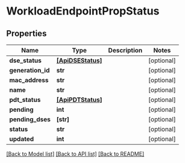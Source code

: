 # WorkloadEndpointPropStatus

## Properties
Name | Type | Description | Notes
------------ | ------------- | ------------- | -------------
**dse_status** | [**[ApiDSEStatus]**](ApiDSEStatus.md) |  | [optional] 
**generation_id** | **str** |  | [optional] 
**mac_address** | **str** |  | [optional] 
**name** | **str** |  | [optional] 
**pdt_status** | [**[ApiPDTStatus]**](ApiPDTStatus.md) |  | [optional] 
**pending** | **int** |  | [optional] 
**pending_dses** | **[str]** |  | [optional] 
**status** | **str** |  | [optional] 
**updated** | **int** |  | [optional] 

[[Back to Model list]](../README.md#documentation-for-models) [[Back to API list]](../README.md#documentation-for-api-endpoints) [[Back to README]](../README.md)



